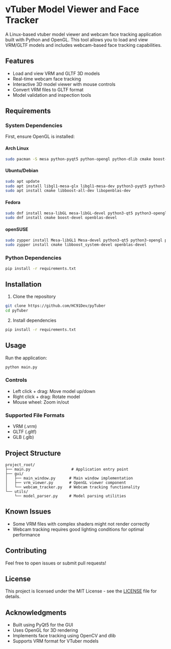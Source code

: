 # vTuber Model Viewer and Face Tracker

A Linux-based vtuber model viewer and webcam face tracking application built with Python and OpenGL. This tool allows you to load and view VRM/GLTF models and includes webcam-based face tracking capabilities.

## Features

- Load and view VRM and GLTF 3D models
- Real-time webcam face tracking
- Interactive 3D model viewer with mouse controls
- Convert VRM files to GLTF format
- Model validation and inspection tools

## Requirements

### System Dependencies

First, ensure OpenGL is installed:

#### Arch Linux
```bash
sudo pacman -S mesa python-pyqt5 python-opengl python-dlib cmake boost-libs openblas
```

#### Ubuntu/Debian
```bash
sudo apt update
sudo apt install libgl1-mesa-glx libgl1-mesa-dev python3-pyqt5 python3-opengl python3-dlib
sudo apt install cmake libboost-all-dev libopenblas-dev
```

#### Fedora
```bash
sudo dnf install mesa-libGL mesa-libGL-devel python3-qt5 python3-opengl python3-dlib
sudo dnf install cmake boost-devel openblas-devel
```

#### openSUSE
```bash
sudo zypper install Mesa-libGL1 Mesa-devel python3-qt5 python3-opengl python3-dlib
sudo zypper install cmake libboost_system-devel openblas-devel
```

### Python Dependencies
```bash
pip install -r requirements.txt
```

## Installation

1. Clone the repository
```bash
git clone https://github.com/HC91Dev/pyTuber
cd pyTuber
```

2. Install dependencies
```bash
pip install -r requirements.txt
```

## Usage

Run the application:
```bash
python main.py
```

### Controls
- Left click + drag: Move model up/down
- Right click + drag: Rotate model
- Mouse wheel: Zoom in/out

### Supported File Formats
- VRM (.vrm)
- GLTF (.gltf)
- GLB (.glb)

## Project Structure
```
project_root/
├── main.py                  # Application entry point
├── gui/
│   ├── main_window.py      # Main window implementation
│   ├── vrm_viewer.py       # OpenGL viewer component
│   └── webcam_tracker.py   # Webcam tracking functionality
└── utils/
    └── model_parser.py     # Model parsing utilities
```

## Known Issues
- Some VRM files with complex shaders might not render correctly
- Webcam tracking requires good lighting conditions for optimal performance

## Contributing

Feel free to open issues or submit pull requests!

## License

This project is licensed under the MIT License - see the [LICENSE](LICENSE) file for details.

## Acknowledgments

- Built using PyQt5 for the GUI
- Uses OpenGL for 3D rendering
- Implements face tracking using OpenCV and dlib
- Supports VRM format for VTuber models

